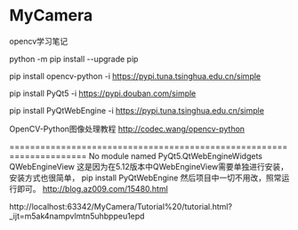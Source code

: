# MyCamera

opencv学习笔记

python -m pip install --upgrade pip

pip install opencv-python -i https://pypi.tuna.tsinghua.edu.cn/simple

pip install PyQt5 -i https://pypi.douban.com/simple

pip install PyQtWebEngine -i https://pypi.tuna.tsinghua.edu.cn/simple

OpenCV-Python图像处理教程 http://codec.wang/opencv-python

=====================================================================
No module named PyQt5.QtWebEngineWidgets QWebEngineView
这是因为在5.12版本中QWebEngineView需要单独进行安装，安装方式也很简单，
pip install PyQtWebEngine 然后项目中一切不用改，照常运行即可。
http://blog.az009.com/15480.html

http://localhost:63342/MyCamera/Tutorial%20/tutorial.html?_ijt=m5ak4nampvlmtn5uhbppeu1epd
